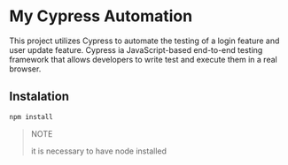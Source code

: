 # My Cypress Automation

This project utilizes Cypress to automate the testing of a login feature and user update feature.
Cypress ia JavaScript-based end-to-end testing framework that allows developers to write test and execute them in a real browser.

## Instalation

```bash
npm install
```

> NOTE
> 
> it is necessary to have node installed
